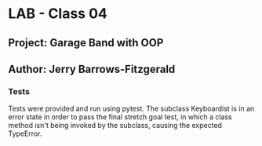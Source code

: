 # LAB - Class 04

## Project: Garage Band with OOP
## Author: Jerry Barrows-Fitzgerald

### Tests
Tests were provided and run using pytest.
The subclass Keyboardist is in an error state in order
to pass the final stretch goal test, in which a class
method isn't being invoked by the subclass, causing the
expected TypeError.
